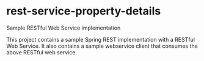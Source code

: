 # rest-service-property-details
Sample RESTful Web Service implementation

This project contains a sample Spring REST implementation with a RESTful Web Service. It also contains a sample webservice client that consumes the above RESTful web service.
